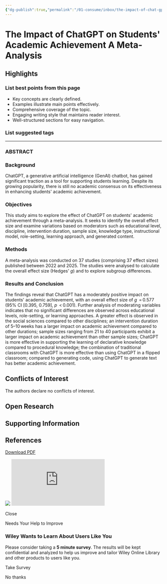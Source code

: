 ```yaml
---
{"dg-publish":true,"permalink":"/01-consume/inbox/the-impact-of-chat-gpt-on-students-academic-achievement-a-meta-analysis/","title":"The Impact of ChatGPT on Students' Academic Achievement: A Meta‐Analysis"}
---
```


# The Impact of ChatGPT on Students' Academic Achievement A Meta‐Analysis
## Highlights


### List best points from this page
- Key concepts are clearly defined.
- Examples illustrate main points effectively.
- Comprehensive coverage of the topic.
- Engaging writing style that maintains reader interest.
- Well-structured sections for easy navigation.

### List suggested tags

---
### ABSTRACT

### Background

ChatGPT, a generative artificial intelligence (GenAI) chatbot, has gained significant traction as a tool for supporting students learning. Despite its growing popularity, there is still no academic consensus on its effectiveness in enhancing students' academic achievement.

### Objectives

This study aims to explore the effect of ChatGPT on students' academic achievement through a meta-analysis. It seeks to identify the overall effect size and examine variations based on moderators such as educational level, discipline, intervention duration, sample size, knowledge type, instructional model, role-setting, learning approach, and generated content.

### Methods

A meta-analysis was conducted on 37 studies (comprising 37 effect sizes) published between 2022 and 2025. The studies were analysed to calculate the overall effect size (Hedges' *g*) and to explore subgroup differences.

### Results and Conclusion

The findings reveal that ChatGPT has a moderately positive impact on students' academic achievement, with an overall effect size of *g*  = 0.577 (95% CI \[0.395, 0.759\], *p*  < 0.001). Further analysis of moderating variables indicates that no significant differences are observed across educational levels, role-setting, or learning approaches. A greater effect is observed in the social sciences compared to other disciplines; an intervention duration of 5–10 weeks has a larger impact on academic achievement compared to other durations; sample sizes ranging from 21 to 40 participants exhibit a larger impact on academic achievement than other sample sizes; ChatGPT is more effective in supporting the learning of declarative knowledge compared to procedural knowledge; the combination of traditional classrooms with ChatGPT is more effective than using ChatGPT in a flipped classroom; compared to generating code, using ChatGPT to generate text has better academic achievement.

## Conflicts of Interest

The authors declare no conflicts of interest.

## Open Research

## Supporting Information

## References

[Download PDF](https://onlinelibrary.wiley.com/doi/pdf/10.1111/jcal.70096)

![](https://siteintercept.qualtrics.com/WRQualtricsShared/Graphics/siteintercept/popup_shadow_transparent.png) ![](https://yul1.qualtrics.com/WRQualtricsSiteIntercept/Graphic.php?IM=IM_ex2TmWcoKmElVoF)

Close

Needs Your Help to Improve

### Wiley Wants to Learn About Users Like You

Please consider taking a **5 minute survey**. The results will be kept confidential and analyzed to help us improve and tailor Wiley Online Library and other products to users like you.

Take Survey

No thanks

